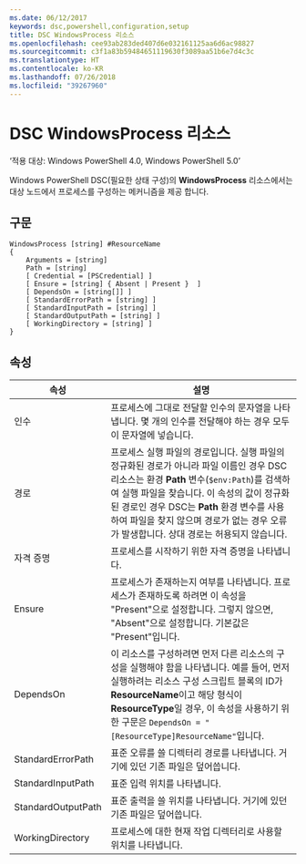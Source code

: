 ```yaml
---
ms.date: 06/12/2017
keywords: dsc,powershell,configuration,setup
title: DSC WindowsProcess 리소스
ms.openlocfilehash: cee93ab283ded407d6e032161125aa6d6ac98827
ms.sourcegitcommit: c3f1a83b59484651119630f3089aa51b6e7d4c3c
ms.translationtype: HT
ms.contentlocale: ko-KR
ms.lasthandoff: 07/26/2018
ms.locfileid: "39267960"
---
```

# <a name="dsc-windowsprocess-resource"></a>DSC WindowsProcess 리소스

‘적용 대상: Windows PowerShell 4.0, Windows PowerShell 5.0’

Windows PowerShell DSC(필요한 상태 구성)의 **WindowsProcess** 리소스에서는 대상 노드에서 프로세스를 구성하는 메커니즘을 제공 합니다.

## <a name="syntax"></a>구문

```
WindowsProcess [string] #ResourceName
{
    Arguments = [string]
    Path = [string]
    [ Credential = [PSCredential] ]
    [ Ensure = [string] { Absent | Present }  ]
    [ DependsOn = [string[]] ]
    [ StandardErrorPath = [string] ]
    [ StandardInputPath = [string] ]
    [ StandardOutputPath = [string] ]
    [ WorkingDirectory = [string] ]
}
```

## <a name="properties"></a>속성

| 속성 | 설명 |
| --- | --- |
| 인수| 프로세스에 그대로 전달할 인수의 문자열을 나타냅니다. 몇 개의 인수를 전달해야 하는 경우 모두 이 문자열에 넣습니다.|
| 경로| 프로세스 실행 파일의 경로입니다. 실행 파일의 정규화된 경로가 아니라 파일 이름인 경우 DSC 리소스는 환경 **Path** 변수(`$env:Path`)를 검색하여 실행 파일을 찾습니다. 이 속성의 값이 정규화된 경로인 경우 DSC는 **Path** 환경 변수를 사용하여 파일을 찾지 않으며 경로가 없는 경우 오류가 발생합니다. 상대 경로는 허용되지 않습니다.|
| 자격 증명| 프로세스를 시작하기 위한 자격 증명을 나타냅니다.|
| Ensure| 프로세스가 존재하는지 여부를 나타냅니다. 프로세스가 존재하도록 하려면 이 속성을 "Present"으로 설정합니다. 그렇지 않으면, "Absent"으로 설정합니다. 기본값은 "Present"입니다.|
| DependsOn | 이 리소스를 구성하려면 먼저 다른 리소스의 구성을 실행해야 함을 나타냅니다. 예를 들어, 먼저 실행하려는 리소스 구성 스크립트 블록의 ID가 **ResourceName**이고 해당 형식이 **ResourceType**일 경우, 이 속성을 사용하기 위한 구문은 `DependsOn = "[ResourceType]ResourceName"`입니다.|
| StandardErrorPath| 표준 오류를 쓸 디렉터리 경로를 나타냅니다. 거기에 있던 기존 파일은 덮어씁니다.|
| StandardInputPath| 표준 입력 위치를 나타냅니다.|
| StandardOutputPath| 표준 출력을 쓸 위치를 나타냅니다. 거기에 있던 기존 파일은 덮어씁니다.|
| WorkingDirectory| 프로세스에 대한 현재 작업 디렉터리로 사용할 위치를 나타냅니다.|